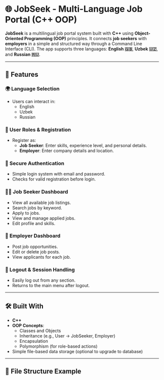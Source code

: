 # 🌐 JobSeek - Multi-Language Job Portal (C++ OOP)

**JobSeek** is a multilingual job portal system built with **C++** using **Object-Oriented Programming (OOP)** principles. It connects **job seekers** with **employers** in a simple and structured way through a Command Line Interface (CLI). The app supports three languages: **English 🇬🇧**, **Uzbek 🇺🇿**, and **Russian 🇷🇺**.

---

## 🚀 Features

### 🌍 Language Selection
- Users can interact in:
  - English
  - Uzbek
  - Russian

### 👤 User Roles & Registration
- Register as:
  - **Job Seeker**: Enter skills, experience level, and personal details.
  - **Employer**: Enter company details and location.

### 🔐 Secure Authentication
- Simple login system with email and password.
- Checks for valid registration before login.

### 🧑‍💼 Job Seeker Dashboard
- View all available job listings.
- Search jobs by keyword.
- Apply to jobs.
- View and manage applied jobs.
- Edit profile and skills.

### 🏢 Employer Dashboard
- Post job opportunities.
- Edit or delete job posts.
- View applicants for each job.

### 🔁 Logout & Session Handling
- Easily log out from any section.
- Returns to the main menu after logout.

---

## 🛠️ Built With

- **C++**
- **OOP Concepts**:
  - Classes and Objects
  - Inheritance (e.g., User → JobSeeker, Employer)
  - Encapsulation
  - Polymorphism (for role-based actions)
- Simple file-based data storage (optional to upgrade to database)

---

## 📂 File Structure Example


